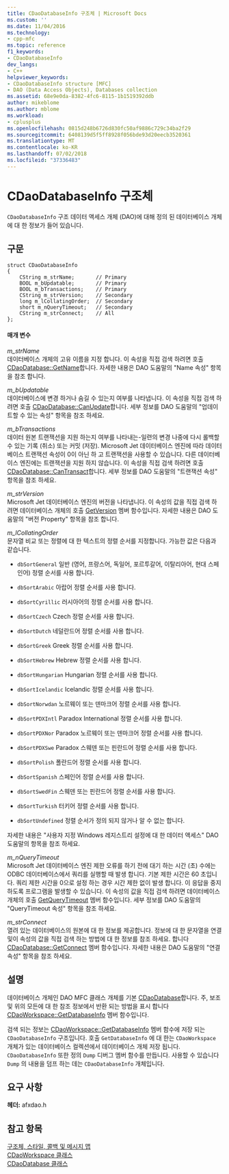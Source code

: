 ```yaml
---
title: CDaoDatabaseInfo 구조체 | Microsoft Docs
ms.custom: ''
ms.date: 11/04/2016
ms.technology:
- cpp-mfc
ms.topic: reference
f1_keywords:
- CDaoDatabaseInfo
dev_langs:
- C++
helpviewer_keywords:
- CDaoDatabaseInfo structure [MFC]
- DAO (Data Access Objects), Databases collection
ms.assetid: 68e9e0da-8382-4fc6-8115-1b1519392ddb
author: mikeblome
ms.author: mblome
ms.workload:
- cplusplus
ms.openlocfilehash: 0815d248b6726d830fc50af9886c729c34ba2f29
ms.sourcegitcommit: 6408139d5f5ff8928f056bde93d20eecb3520361
ms.translationtype: MT
ms.contentlocale: ko-KR
ms.lasthandoff: 07/02/2018
ms.locfileid: "37336483"
---
```

# <a name="cdaodatabaseinfo-structure"></a>CDaoDatabaseInfo 구조체
`CDaoDatabaseInfo` 구조 데이터 액세스 개체 (DAO)에 대해 정의 된 데이터베이스 개체에 대 한 정보가 들어 있습니다.  
  
## <a name="syntax"></a>구문  
  
```  
struct CDaoDatabaseInfo  
{  
    CString m_strName;       // Primary  
    BOOL m_bUpdatable;       // Primary  
    BOOL m_bTransactions;    // Primary  
    CString m_strVersion;    // Secondary  
    long m_lCollatingOrder;  // Secondary  
    short m_nQueryTimeout;   // Secondary  
    CString m_strConnect;    // All  
};  
```  
  
#### <a name="parameters"></a>매개 변수  
 *m_strName*  
 데이터베이스 개체의 고유 이름을 지정 합니다. 이 속성을 직접 검색 하려면 호출 [CDaoDatabase::GetName](../../mfc/reference/cdaodatabase-class.md#getname)합니다. 자세한 내용은 DAO 도움말의 "Name 속성" 항목을 참조 합니다.  
  
 *m_bUpdatable*  
 데이터베이스에 변경 하거나 숨길 수 있는지 여부를 나타냅니다. 이 속성을 직접 검색 하려면 호출 [CDaoDatabase::CanUpdate](../../mfc/reference/cdaodatabase-class.md#canupdate)합니다. 세부 정보를 DAO 도움말의 "업데이트할 수 있는 속성" 항목을 참조 하세요.  
  
 *m_bTransactions*  
 데이터 원본 트랜잭션을 지원 하는지 여부를 나타내는-일련의 변경 나중에 다시 롤백할 수 있는 기록 (취소) 또는 커밋 (저장). Microsoft Jet 데이터베이스 엔진에 따라 데이터베이스 트랜잭션 속성이 0이 아닌 하 고 트랜잭션을 사용할 수 있습니다. 다른 데이터베이스 엔진에는 트랜잭션을 지원 하지 않습니다. 이 속성을 직접 검색 하려면 호출 [CDaoDatabase::CanTransact](../../mfc/reference/cdaodatabase-class.md#cantransact)합니다. 세부 정보를 DAO 도움말의 "트랜잭션 속성" 항목을 참조 하세요.  
  
 *m_strVersion*  
 Microsoft Jet 데이터베이스 엔진의 버전을 나타냅니다. 이 속성의 값을 직접 검색 하려면 데이터베이스 개체의 호출 [GetVersion](../../mfc/reference/cdaodatabase-class.md#getversion) 멤버 함수입니다. 자세한 내용은 DAO 도움말의 "버전 Property" 항목을 참조 합니다.  
  
 *m_lCollatingOrder*  
 문자열 비교 또는 정렬에 대 한 텍스트의 정렬 순서를 지정합니다. 가능한 값은 다음과 같습니다.  
  
- `dbSortGeneral` 일반 (영어, 프랑스어, 독일어, 포르투갈어, 이탈리아어, 현대 스페인어) 정렬 순서를 사용 합니다.  
  
- `dbSortArabic` 아랍어 정렬 순서를 사용 합니다.  
  
- `dbSortCyrillic` 러시아어의 정렬 순서를 사용 합니다.  
  
- `dbSortCzech` Czech 정렬 순서를 사용 합니다.  
  
- `dbSortDutch` 네덜란드어 정렬 순서를 사용 합니다.  
  
- `dbSortGreek` Greek 정렬 순서를 사용 합니다.  
  
- `dbSortHebrew` Hebrew 정렬 순서를 사용 합니다.  
  
- `dbSortHungarian` Hungarian 정렬 순서를 사용 합니다.  
  
- `dbSortIcelandic` Icelandic 정렬 순서를 사용 합니다.  
  
- `dbSortNorwdan` 노르웨이 또는 덴마크어 정렬 순서를 사용 합니다.  
  
- `dbSortPDXIntl` Paradox International 정렬 순서를 사용 합니다.  
  
- `dbSortPDXNor` Paradox 노르웨이 또는 덴마크어 정렬 순서를 사용 합니다.  
  
- `dbSortPDXSwe` Paradox 스웨덴 또는 핀란드어 정렬 순서를 사용 합니다.  
  
- `dbSortPolish` 폴란드어 정렬 순서를 사용 합니다.  
  
- `dbSortSpanish` 스페인어 정렬 순서를 사용 합니다.  
  
- `dbSortSwedFin` 스웨덴 또는 핀란드어 정렬 순서를 사용 합니다.  
  
- `dbSortTurkish` 터키어 정렬 순서를 사용 합니다.  
  
- `dbSortUndefined` 정렬 순서가 정의 되지 않거나 알 수 없는 합니다.  
  
 자세한 내용은 "사용자 지정 Windows 레지스트리 설정에 대 한 데이터 액세스" DAO 도움말의 항목을 참조 하세요.  
  
 *m_nQueryTimeout*  
 Microsoft Jet 데이터베이스 엔진 제한 오류를 하기 전에 대기 하는 시간 (초) 수에는 ODBC 데이터베이스에서 쿼리를 실행할 때 발생 합니다. 기본 제한 시간은 60 초입니다. 쿼리 제한 시간을 0으로 설정 하는 경우 시간 제한 없이 발생 합니다. 이 응답을 중지 하도록 프로그램을 발생할 수 있습니다. 이 속성의 값을 직접 검색 하려면 데이터베이스 개체의 호출 [GetQueryTimeout](../../mfc/reference/cdaodatabase-class.md#getquerytimeout) 멤버 함수입니다. 세부 정보를 DAO 도움말의 "QueryTimeout 속성" 항목을 참조 하세요.  
  
 *m_strConnect*  
 열려 있는 데이터베이스의 원본에 대 한 정보를 제공합니다. 정보에 대 한 문자열을 연결 및이 속성의 값을 직접 검색 하는 방법에 대 한 정보를 참조 하세요. 합니다 [CDaoDatabase::GetConnect](../../mfc/reference/cdaodatabase-class.md#getconnect) 멤버 함수입니다. 자세한 내용은 DAO 도움말의 "연결 속성" 항목을 참조 하세요.  
  
## <a name="remarks"></a>설명  
 데이터베이스 개체인 DAO MFC 클래스 개체를 기본 [CDaoDatabase](../../mfc/reference/cdaodatabase-class.md)합니다. 주, 보조 및 위의 모든에 대 한 참조 정보에서 반환 되는 방법을 표시 합니다 [CDaoWorkspace::GetDatabaseInfo](../../mfc/reference/cdaoworkspace-class.md#getdatabaseinfo) 멤버 함수입니다.  
  
 검색 되는 정보는 [CDaoWorkspace::GetDatabaseInfo](../../mfc/reference/cdaoworkspace-class.md#getdatabaseinfo) 멤버 함수에 저장 되는 `CDaoDatabaseInfo` 구조입니다. 호출 `GetDatabaseInfo` 에 대 한는 `CDaoWorkspace` 개체가 있는 데이터베이스 컬렉션에서 데이터베이스 개체 저장 됩니다. `CDaoDatabaseInfo` 또한 정의 `Dump` 디버그 멤버 함수를 만듭니다. 사용할 수 있습니다 `Dump` 의 내용을 덤프 하는 데는 `CDaoDatabaseInfo` 개체입니다.  
  
## <a name="requirements"></a>요구 사항  
 **헤더:** afxdao.h  
  
## <a name="see-also"></a>참고 항목  
 [구조체, 스타일, 콜백 및 메시지 맵](../../mfc/reference/structures-styles-callbacks-and-message-maps.md)   
 [CDaoWorkspace 클래스](../../mfc/reference/cdaoworkspace-class.md)   
 [CDaoDatabase 클래스](../../mfc/reference/cdaodatabase-class.md)
